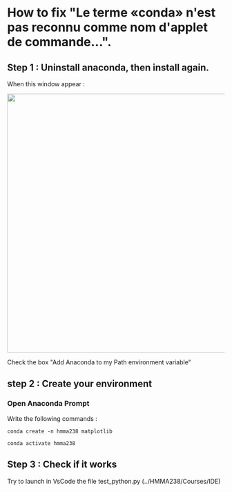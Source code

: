 # How to fix "Le terme «conda» n'est pas reconnu comme nom d'applet de commande...".

## Step 1 : Uninstall anaconda, then install again.

When this window appear : 
<!-- <img src="files/images/python-screenshot.jpg" width="600"> -->

<img src="https://raw.github.com/Poncheele/doc/master/Anaconda.png" width="600">

Check the box "Add Anaconda to my Path environment variable"

## step 2 : Create your environment 

### Open Anaconda Prompt

Write the following commands :

    conda create -n hmma238 matplotlib

    conda activate hmma238

## Step 3 : Check if it works

Try to launch in VsCode the file test_python.py (../HMMA238/Courses/IDE)

